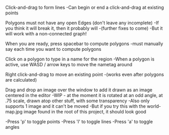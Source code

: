 Click-and-drag to form lines
-Can begin or end a click-and-drag at existing points

Polygons must not have any open Edges (don't leave any incomplete)
-If you think it will break it, then it probably will
-(further fixes to come)
-But it will work with a non-connected graph!

When you are ready, press spacebar to compute polygons
-must manually say each time you want to compute polygons

Click on a polygon to type in a name for the region
-When a polygon is active, use WASD / arrow keys to move the nametag around

Right click-and-drag to move an existing point
-(works even after polygons are calculated)

Drag and drop an image over the window to add it drawn as an image centered in the editor
-WIP - at the moment it is rotated at an odd angle,
      at .75 scale, drawn atop other stuff, with some transparency
-Also only supports 1 image and it can't be moved
-But if you try this with the world-map.jpg image found in the root of this project, it should look good

-Press 'p' to toggle points
-Press 'l' to toggle lines
-Press 'a' to toggle angles
